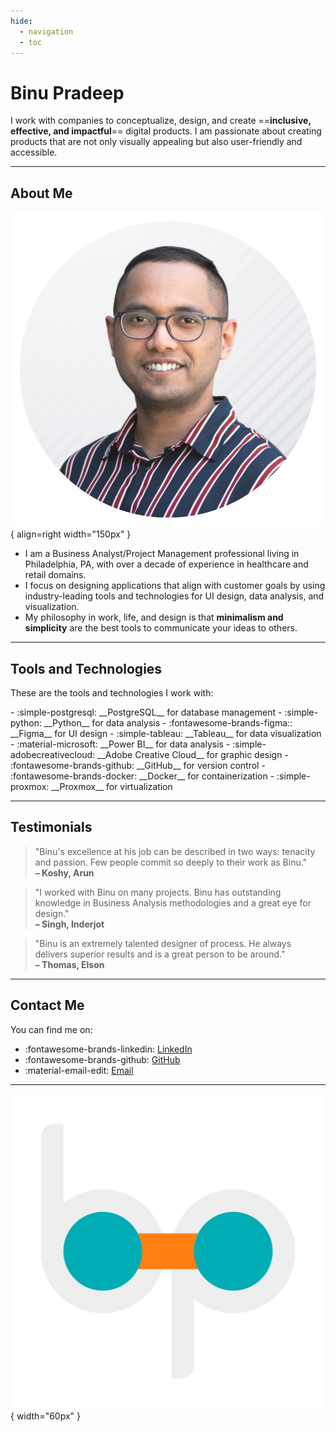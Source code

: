 ```yaml
---
hide:
  - navigation
  - toc
---
```


<style>
  .md-grid {
    max-width: 1220px;
  }
</style>



# Binu Pradeep

I work with companies to conceptualize, design, and create ==**inclusive, effective, and impactful**== digital products. I am passionate about creating products that are not only visually appealing but also user-friendly and accessible.

---
## About Me
![Hero Image](assets/landing/binu.png){ align=right width="150px" }

- I am a Business Analyst/Project Management professional living in Philadelphia, PA, with over a decade of experience in healthcare and retail domains.
- I focus on designing applications that align with customer goals by using industry-leading tools and technologies for UI design, data analysis, and visualization.
- My philosophy in work, life, and design is that **minimalism and simplicity** are the best tools to communicate your ideas to others.

---

## Tools and Technologies

These are the tools and technologies I work with:

<div class="grid cards" markdown>
- :simple-postgresql: __PostgreSQL__ for database management
- :simple-python: __Python__ for data analysis
- :fontawesome-brands-figma:: __Figma__ for UI design
- :simple-tableau: __Tableau__ for data visualization
- :material-microsoft: __Power BI__ for data analysis
- :simple-adobecreativecloud: __Adobe Creative Cloud__ for graphic design
- :fontawesome-brands-github: __GitHub__ for version control
- :fontawesome-brands-docker: __Docker__ for containerization
- :simple-proxmox: __Proxmox__ for virtualization
</div>

---

## Testimonials

> "Binu's excellence at his job can be described in two ways: tenacity and passion. Few people commit so deeply to their work as Binu."  
> **– Koshy, Arun**

> "I worked with Binu on many projects. Binu has outstanding knowledge in Business Analysis methodologies and a great eye for design."  
> **– Singh, Inderjot**

> "Binu is an extremely talented designer of process. He always delivers superior results and is a great person to be around."  
> **– Thomas, Elson**

---

## Contact Me

You can find me on:

- :fontawesome-brands-linkedin: [LinkedIn](https://www.linkedin.com/in/binupradeep/)
- :fontawesome-brands-github: [GitHub](https://www.github.com/binuengoor)
- :material-email-edit: [Email](mailto:mailto:contact@binupradeep.com)

---
![Binu Pradeep Logo](assets/logo.svg){ width="60px" }